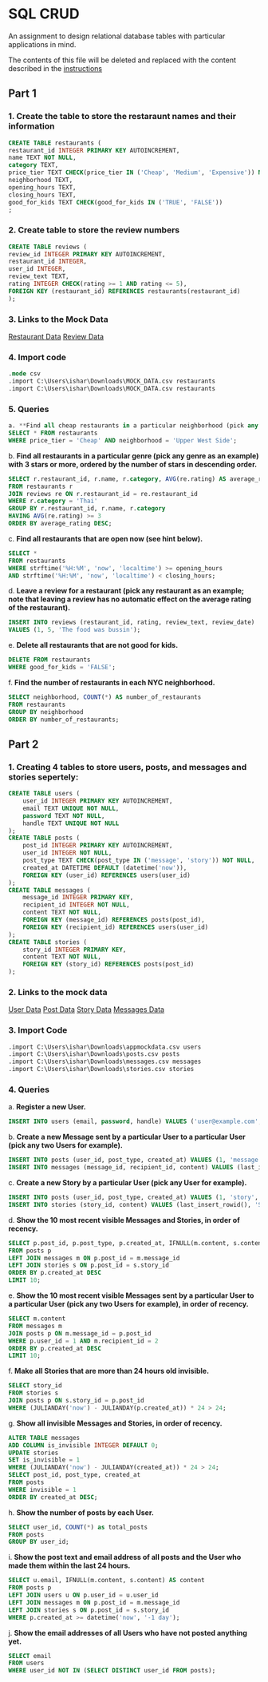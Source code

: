 # SQL CRUD

An assignment to design relational database tables with particular applications in mind.

The contents of this file will be deleted and replaced with the content described in the [instructions](./instructions.md)
## Part 1
### 1. Create the table to store the restaraunt names and their information
```sql
CREATE TABLE restaurants (
restaurant_id INTEGER PRIMARY KEY AUTOINCREMENT,
name TEXT NOT NULL,
category TEXT,
price_tier TEXT CHECK(price_tier IN ('Cheap', 'Medium', 'Expensive')) NOT NULL,
neighborhood TEXT,
opening_hours TEXT,
closing_hours TEXT,
good_for_kids TEXT CHECK(good_for_kids IN ('TRUE', 'FALSE'))
;
```
### 2. Create table to store the review numbers 
```sql
CREATE TABLE reviews (
review_id INTEGER PRIMARY KEY AUTOINCREMENT,
restaurant_id INTEGER,
user_id INTEGER,
review_text TEXT,
rating INTEGER CHECK(rating >= 1 AND rating <= 5),
FOREIGN KEY (restaurant_id) REFERENCES restaurants(restaurant_id)
);
```
### 3. Links to the Mock Data
[Restaurant Data](data/restaurants.csv)
[Review Data](data/MOCK_DATAreviews.csv)
### 4. Import code
```sql
.mode csv
.import C:\Users\ishar\Downloads\MOCK_DATA.csv restaurants
.import C:\Users\ishar\Downloads\MOCK_DATA.csv restaurants
```
### 5.  Queries
```sql
a. **Find all cheap restaurants in a particular neighborhood (pick any neighborhood as an example).**
SELECT * FROM restaurants
WHERE price_tier = 'Cheap' AND neighborhood = 'Upper West Side';
```
b. **Find all restaurants in a particular genre (pick any genre as an example) with 3 stars or more, ordered by the number of stars in descending order.**
```sql
SELECT r.restaurant_id, r.name, r.category, AVG(re.rating) AS average_rating
FROM restaurants r
JOIN reviews re ON r.restaurant_id = re.restaurant_id
WHERE r.category = 'Thai'
GROUP BY r.restaurant_id, r.name, r.category
HAVING AVG(re.rating) >= 3
ORDER BY average_rating DESC;
```
c. **Find all restaurants that are open now (see hint below).**
```sql
SELECT *
FROM restaurants
WHERE strftime('%H:%M', 'now', 'localtime') >= opening_hours
AND strftime('%H:%M', 'now', 'localtime') < closing_hours;
```
d. **Leave a review for a restaurant (pick any restaurant as an example; note that leaving a review has no automatic effect on the average rating of the restaurant).**
```sql
INSERT INTO reviews (restaurant_id, rating, review_text, review_date)
VALUES (1, 5, 'The food was bussin');
```
e. **Delete all restaurants that are not good for kids.**
```sql
DELETE FROM restaurants
WHERE good_for_kids = 'FALSE';
```
f. **Find the number of restaurants in each NYC neighborhood.**
```sql
SELECT neighborhood, COUNT(*) AS number_of_restaurants
FROM restaurants
GROUP BY neighborhood
ORDER BY number_of_restaurants;
```

## Part 2
### 1. Creating 4 tables to store users, posts, and messages and stories sepertely:
```sql
CREATE TABLE users (
    user_id INTEGER PRIMARY KEY AUTOINCREMENT,
    email TEXT UNIQUE NOT NULL,
    password TEXT NOT NULL,
    handle TEXT UNIQUE NOT NULL
);
CREATE TABLE posts (
    post_id INTEGER PRIMARY KEY AUTOINCREMENT,
    user_id INTEGER NOT NULL,
    post_type TEXT CHECK(post_type IN ('message', 'story')) NOT NULL,
    created_at DATETIME DEFAULT (datetime('now')),
    FOREIGN KEY (user_id) REFERENCES users(user_id)
);
CREATE TABLE messages (
    message_id INTEGER PRIMARY KEY,
    recipient_id INTEGER NOT NULL,
    content TEXT NOT NULL,
    FOREIGN KEY (message_id) REFERENCES posts(post_id),
    FOREIGN KEY (recipient_id) REFERENCES users(user_id)
);
CREATE TABLE stories (
    story_id INTEGER PRIMARY KEY,
    content TEXT NOT NULL,
    FOREIGN KEY (story_id) REFERENCES posts(post_id)
);
```
### 2. Links to the mock data
[User Data](data/appmockdata.csv)
[Post Data](data/posts.csv)
[Story Data](data/stories.csv)
[Messages Data](data/messages.csv)
### 3. Import Code
```sql
.import C:\Users\ishar\Downloads\appmockdata.csv users
.import C:\Users\ishar\Downloads\posts.csv posts
.import C:\Users\ishar\Downloads\messages.csv messages
.import C:\Users\ishar\Downloads\stories.csv stories
```
### 4. Queries
a. **Register a new User.**
```sql
INSERT INTO users (email, password, handle) VALUES ('user@example.com', 'password123', 'userhandle');
```
b. **Create a new Message sent by a particular User to a particular User (pick any two Users for example).**
```sql
INSERT INTO posts (user_id, post_type, created_at) VALUES (1, 'message', datetime('now'));
INSERT INTO messages (message_id, recipient_id, content) VALUES (last_insert_rowid(), 2, 'Hello from User 1 to User 2');
```
c. **Create a new Story by a particular User (pick any User for example).**
```sql
INSERT INTO posts (user_id, post_type, created_at) VALUES (1, 'story', datetime('now'));
INSERT INTO stories (story_id, content) VALUES (last_insert_rowid(), 'Story by User 1');
```
d. **Show the 10 most recent visible Messages and Stories, in order of recency.**
```sql
SELECT p.post_id, p.post_type, p.created_at, IFNULL(m.content, s.content) AS content
FROM posts p
LEFT JOIN messages m ON p.post_id = m.message_id
LEFT JOIN stories s ON p.post_id = s.story_id
ORDER BY p.created_at DESC
LIMIT 10;
```
e. **Show the 10 most recent visible Messages sent by a particular User to a particular User (pick any two Users for example), in order of recency.**
```sql
SELECT m.content
FROM messages m
JOIN posts p ON m.message_id = p.post_id
WHERE p.user_id = 1 AND m.recipient_id = 2
ORDER BY p.created_at DESC
LIMIT 10;
```
f. **Make all Stories that are more than 24 hours old invisible.**
```sql
SELECT story_id
FROM stories s
JOIN posts p ON s.story_id = p.post_id
WHERE (JULIANDAY('now') - JULIANDAY(p.created_at)) * 24 > 24;
```
g. **Show all invisible Messages and Stories, in order of recency.**
```sql
ALTER TABLE messages
ADD COLUMN is_invisible INTEGER DEFAULT 0;
UPDATE stories
SET is_invisible = 1
WHERE (JULIANDAY('now') - JULIANDAY(created_at)) * 24 > 24;
SELECT post_id, post_type, created_at
FROM posts
WHERE invisible = 1
ORDER BY created_at DESC;
```
h. **Show the number of posts by each User.**
```sql
SELECT user_id, COUNT(*) as total_posts
FROM posts
GROUP BY user_id;
```
i. **Show the post text and email address of all posts and the User who made them within the last 24 hours.**
```sql
SELECT u.email, IFNULL(m.content, s.content) AS content
FROM posts p
LEFT JOIN users u ON p.user_id = u.user_id
LEFT JOIN messages m ON p.post_id = m.message_id
LEFT JOIN stories s ON p.post_id = s.story_id
WHERE p.created_at >= datetime('now', '-1 day');
```
j. **Show the email addresses of all Users who have not posted anything yet.**
```sql
SELECT email
FROM users
WHERE user_id NOT IN (SELECT DISTINCT user_id FROM posts);
```




